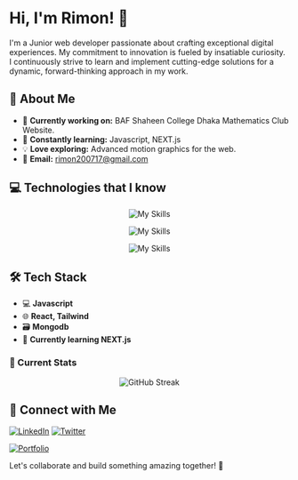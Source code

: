 # Hi, I'm Rimon! 👋

I'm a Junior web developer passionate about crafting exceptional digital experiences. My commitment to innovation is fueled by insatiable curiosity. I continuously strive to learn and implement cutting-edge solutions for a dynamic, forward-thinking approach in my work.

## 🚀 About Me

- 🔭 **Currently working on:** BAF Shaheen College Dhaka Mathematics Club Website.
- 🌱 **Constantly learning:** Javascript, NEXT.js
- 💡 **Love exploring:** Advanced motion graphics for the web.
- 📩 **Email:** rimon200717@gmail.com

## 💻 Technologies that I know

<p align="center">
  <img src="https://skillicons.dev/icons?i=html,css,react,tailwind,js,mongodb" alt="My Skills" />
</p>

<p align="center">
  <img src="https://skillicons.dev/icons?i=nodejs,expressjs" alt="My Skills" />
</p>

<p align="center">
  <img src="https://skillicons.dev/icons?i=vite,firebase,materialui,bootstrap,figma,vercel" alt="My Skills" />
</p>

## 🛠️ Tech Stack

- 💻 **Javascript**
- 🌐 **React, Tailwind**
- 🗃️ **Mongodb**
- 🚀 **Currently learning NEXT.js**

### 📝 Current Stats

<p align="center">
  <img src="https://github-readme-streak-stats.herokuapp.com?user=HjRimon&theme=blueberry-duo&border_radius=12" alt="GitHub Streak" />
</p>

## 🔗 Connect with Me

[![LinkedIn](https://img.shields.io/badge/LinkedIn-Connect-blue?style=for-the-badge&logo=linkedin)](https://www.linkedin.com/in/hasanath-jilhan-a86b3425a/)
[![Twitter](https://img.shields.io/badge/Twitter-Follow-1DA1F2?style=for-the-badge&logo=twitter)](https://twitter.com/Hj_Rimon)

[![Portfolio](https://img.shields.io/badge/Portfolio-Visit-brightgreen)](https://hjrimon.github.io/HjRimon-portfolio/)

Let's collaborate and build something amazing together! 🚀
